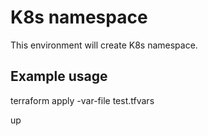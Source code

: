 # K8s namespace

This environment will create K8s namespace.

## Example usage

terraform apply -var-file test.tfvars

up
